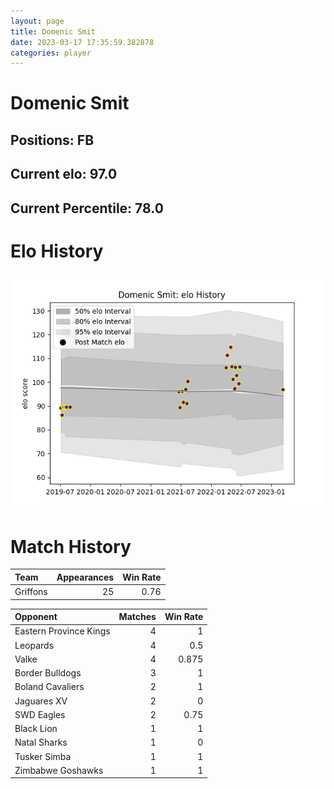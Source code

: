 ```yaml
---  
layout: page  
title: Domenic Smit  
date: 2023-03-17 17:35:59.382878  
categories: player  
---
```

# Domenic Smit

## Positions: FB

## Current elo: 97.0

## Current Percentile: 78.0

# Elo History


![elo history](history_DomenicSmit.png)
# Match History


| Team     |   Appearances |   Win Rate |
|:---------|--------------:|-----------:|
| Griffons |            25 |       0.76 |

| Opponent               |   Matches |   Win Rate |
|:-----------------------|----------:|-----------:|
| Eastern Province Kings |         4 |      1     |
| Leopards               |         4 |      0.5   |
| Valke                  |         4 |      0.875 |
| Border Bulldogs        |         3 |      1     |
| Boland Cavaliers       |         2 |      1     |
| Jaguares XV            |         2 |      0     |
| SWD Eagles             |         2 |      0.75  |
| Black Lion             |         1 |      1     |
| Natal Sharks           |         1 |      0     |
| Tusker Simba           |         1 |      1     |
| Zimbabwe Goshawks      |         1 |      1     |